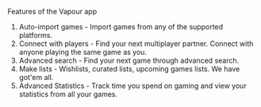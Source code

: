 Features of the Vapour app

1. Auto-import games - Import games from any of the supported platforms.
2. Connect with players - Find your next multiplayer partner. Connect with anyone playing the same game as you.
3. Advanced search - Find your next game through advanced search.
4. Make lists - Wishlists, curated lists, upcoming games lists. We have got'em all.
5. Advanced Statistics - Track time you spend on gaming and view your statistics from all your games.
